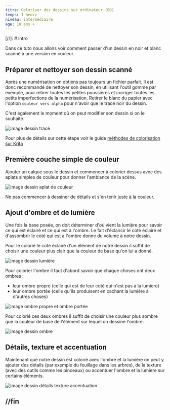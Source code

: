 ```yaml
---
titre: Coloriser des dessins sur ordinateur (BD)
temps: 1 heure
niveau: intermédiaire
age: 10 ans +
---
```


[//]: # intro

Dans ce tuto nous allons voir comment passer d'un dessin en noir et blanc scanné à une version en couleur.

## Préparer et nettoyer son dessin scanné

Après une numérisation on obtiens pas toujours un fichier parfait. Il est donc recommandé de nettoyer son dessin, en utilisant l'outil gomme par exemple, pour retirer toutes les petites poussières et corriger toutes les petits imperfections de la numérisation. Retirer le blanc du papier avec l'option `couleur vers alpha` pour n'avoir que le tracé noir du dessin.

C'est également le moment où on peut modifier son dessin si on le souhaite.

![image dessin tracé]()

Pour plus de détails sur cette étape voir le guide [méthodes de colorisation sur Krita]()

## Première couche simple de couleur

Ajouter un calque sous le dessin et commencer à colorier dessus avec des aplats simples de couleur pour donner l'ambiance de la scène.

![image dessin aplat de couleur]()

Ne pas commencer à dessiner de détails et s'en tenir juste à la couleur.

## Ajout d'ombre et de lumière

Une fois la base posée, on doit déterminer d'où vient la lumière pour savoir ce qui est éclairé et ce qui est à l'ombre. Le fait d'éclaircir le coté éclairé et d'assombrir le coté qui est à l'ombre donne du volume à notre dessin.

Pour le colorié le coté éclairé d'un élément de notre dessin il suffit de choisir une couleur plus clair que la couleur de base qu'on lui a donné.

![image dessin lumière]()

Pour colorier l'ombre il faut d'abord savoir que chaque choses ont deux ombres :
- leur ombre propre (celle qui est de leur coté qui n'est pas à la lumière)
- leur ombre portée (celle qu'ils produisent en cachant la lumière à d'autres choses)

![image ombre propre et ombre portée]()

Pour colorié ces deux ombres il suffit de choisir une couleur plus sombre que la couleur de base de l'élément sur lequel on dessine l'ombre.

![image dessin ombre]()


## Détails, texture et accentuation

Maintenant que notre dessin est colorié avec l'ombre et la lumière on peut y ajouter des détails (par exemple du feuillage dans les arbres), de la texture (avec des outils comme les pinceaux) ou accentuer l'ombre et la lumière sur certains éléments.

![image dessin détails texture accentuation]()


## //fin
